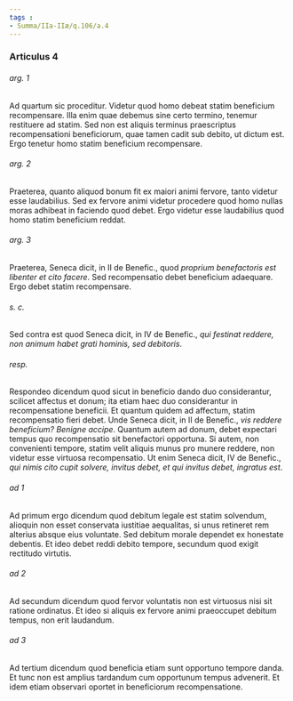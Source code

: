 ```yaml
---
tags : 
- Summa/IIa-IIæ/q.106/a.4
---
```


### Articulus 4

###### arg. 1
Ad quartum sic proceditur. Videtur quod homo debeat statim beneficium recompensare. Illa enim quae debemus sine certo termino, tenemur restituere ad statim. Sed non est aliquis terminus praescriptus recompensationi beneficiorum, quae tamen cadit sub debito, ut dictum est. Ergo tenetur homo statim beneficium recompensare.

###### arg. 2
Praeterea, quanto aliquod bonum fit ex maiori animi fervore, tanto videtur esse laudabilius. Sed ex fervore animi videtur procedere quod homo nullas moras adhibeat in faciendo quod debet. Ergo videtur esse laudabilius quod homo statim beneficium reddat.

###### arg. 3
Praeterea, Seneca dicit, in II de Benefic., quod *proprium benefactoris est libenter et cito facere*. Sed recompensatio debet beneficium adaequare. Ergo debet statim recompensare.

###### s. c.
Sed contra est quod Seneca dicit, in IV de Benefic., *qui festinat reddere, non animum habet grati hominis, sed debitoris*.

###### resp.
Respondeo dicendum quod sicut in beneficio dando duo considerantur, scilicet affectus et donum; ita etiam haec duo considerantur in recompensatione beneficii. Et quantum quidem ad affectum, statim recompensatio fieri debet. Unde Seneca dicit, in II de Benefic., *vis reddere beneficium? Benigne accipe*. Quantum autem ad donum, debet expectari tempus quo recompensatio sit benefactori opportuna. Si autem, non convenienti tempore, statim velit aliquis munus pro munere reddere, non videtur esse virtuosa recompensatio. Ut enim Seneca dicit, IV de Benefic., *qui nimis cito cupit solvere, invitus debet, et qui invitus debet, ingratus est*.

###### ad 1
Ad primum ergo dicendum quod debitum legale est statim solvendum, alioquin non esset conservata iustitiae aequalitas, si unus retineret rem alterius absque eius voluntate. Sed debitum morale dependet ex honestate debentis. Et ideo debet reddi debito tempore, secundum quod exigit rectitudo virtutis.

###### ad 2
Ad secundum dicendum quod fervor voluntatis non est virtuosus nisi sit ratione ordinatus. Et ideo si aliquis ex fervore animi praeoccupet debitum tempus, non erit laudandum.

###### ad 3
Ad tertium dicendum quod beneficia etiam sunt opportuno tempore danda. Et tunc non est amplius tardandum cum opportunum tempus advenerit. Et idem etiam observari oportet in beneficiorum recompensatione.

